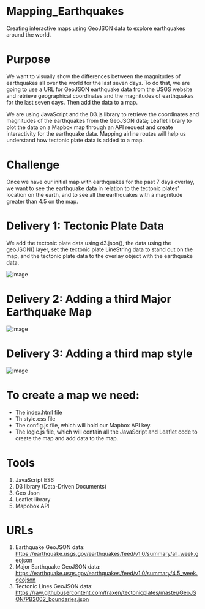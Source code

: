 # Mapping_Earthquakes
Creating interactive maps using GeoJSON data to explore earthquakes around the world.

# Purpose
We want to visually show the differences between the magnitudes of earthquakes all over the world for the last seven days. To do that, we are going to use a URL for GeoJSON earthquake data from the USGS website and retrieve geographical coordinates and the magnitudes of earthquakes for the last seven days. Then add the data to a map.

We are using JavaScript and the D3.js library to retrieve the coordinates and magnitudes of the earthquakes from the GeoJSON data; Leaflet library to plot the data on a Mapbox map through an API request and create interactivity for the earthquake data.
Mapping airline routes will help us understand how tectonic plate data is added to a map.

# Challenge

Once we have our initial map with earthquakes for the past 7 days overlay, we want to see the earthquake data in relation to the tectonic plates’ location on the earth, and to see all the earthquakes with a magnitude greater than 4.5 on the map.

# Delivery 1: Tectonic Plate Data
 We add the tectonic plate data using d3.json(), the data using the geoJSON() layer, set the tectonic plate LineString data to stand out on the map, and the tectonic plate data to the overlay object with the earthquake data.
 
 ![image](https://user-images.githubusercontent.com/43974872/202545987-a13424de-4f17-49dc-8283-b774ae981c99.png)

# Delivery 2: Adding a third Major Earthquake Map

![image](https://user-images.githubusercontent.com/43974872/202552231-5da064ce-564a-43f2-95bb-83390d6c4711.png)

# Delivery 3: Adding a third map style

![image](https://user-images.githubusercontent.com/43974872/202553372-88d0a795-be2f-402d-be62-c740ef6c7a38.png)

# To create a map we need:
- The index.html file
- Th style.css file
- The config.js file, which will hold our Mapbox API key.
- The logic.js file, which will contain all the JavaScript and Leaflet code to create the map and add data to the map.


# Tools
1. JavaScript ES6
2. D3 library (Data-Driven Documents)
3. Geo Json
4. Leaflet library
5. Mapobox API

# URLs
1. Earthquake GeoJSON data: https://earthquake.usgs.gov/earthquakes/feed/v1.0/summary/all_week.geojson
2. Major Earthquake GeoJSON data: https://earthquake.usgs.gov/earthquakes/feed/v1.0/summary/4.5_week.geojson
3. Tectonic Lines GeoJSON data: https://raw.githubusercontent.com/fraxen/tectonicplates/master/GeoJSON/PB2002_boundaries.json
